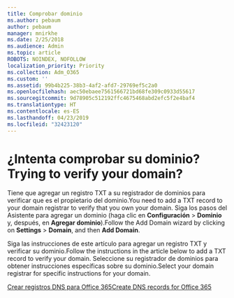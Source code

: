 ```yaml
---
title: Comprobar dominio
ms.author: pebaum
author: pebaum
manager: mnirkhe
ms.date: 2/25/2018
ms.audience: Admin
ms.topic: article
ROBOTS: NOINDEX, NOFOLLOW
localization_priority: Priority
ms.collection: Adm_O365
ms.custom: ''
ms.assetid: 99b4b225-38b3-4af2-afd7-29769ef5c2a0
ms.openlocfilehash: aec50ebaee7561566721bd68fe309c0933d55617
ms.sourcegitcommit: 9d78905c512192ffc4675468abd2efc5f2e4baf4
ms.translationtype: HT
ms.contentlocale: es-ES
ms.lasthandoff: 04/23/2019
ms.locfileid: "32423120"
---
```

# <a name="trying-to-verify-your-domain"></a><span data-ttu-id="599c1-102">¿Intenta comprobar su dominio?</span><span class="sxs-lookup"><span data-stu-id="599c1-102">Trying to verify your domain?</span></span>

<span data-ttu-id="599c1-103">Tiene que agregar un registro TXT a su registrador de dominios para verificar que es el propietario del dominio.</span><span class="sxs-lookup"><span data-stu-id="599c1-103">You need to add a TXT record to your domain registrar to verify that you own your domain.</span></span> <span data-ttu-id="599c1-104">Siga los pasos del Asistente para agregar un dominio (haga clic en **Configuración** \> **Dominio** y, después, en **Agregar dominio**).</span><span class="sxs-lookup"><span data-stu-id="599c1-104">Follow the Add Domain wizard by clicking on **Settings** \> **Domain**, and then **Add Domain**.</span></span> 
  
<span data-ttu-id="599c1-105">Siga las instrucciones de este artículo para agregar un registro TXT y verificar su dominio.</span><span class="sxs-lookup"><span data-stu-id="599c1-105">Follow the instructions in the article below to add a TXT record to verify your domain.</span></span> <span data-ttu-id="599c1-106">Seleccione su registrador de dominios para obtener instrucciones específicas sobre su dominio.</span><span class="sxs-lookup"><span data-stu-id="599c1-106">Select your domain registrar for specific instructions for your domain.</span></span>
  
[<span data-ttu-id="599c1-107">Crear registros DNS para Office 365</span><span class="sxs-lookup"><span data-stu-id="599c1-107">Create DNS records for Office 365</span></span>](https://support.office.com/article/Create-DNS-records-for-Office-365-when-you-manage-your-DNS-records-B0F3FDCA-8A80-4E8E-9EF3-61E8A2A9AB23.aspx)
  

